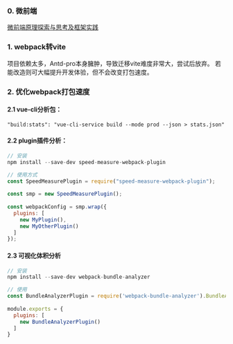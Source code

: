 <!--
 * @Author: ShawnPhang
 * @Date: 2021-12-21 15:04:45
 * @Description:  
 * @LastEditors: ShawnPhang
 * @LastEditTime: 2022-05-17 14:54:36
 * @site: book.palxp.com / blog.palxp.com
-->

### 0. 微前端

[微前端原理探索与思考及框架实践](http://blog.palxp.com/2022/04/24/%E5%BE%AE%E5%89%8D%E7%AB%AF%E6%8E%A2%E7%B4%A2/)

### 1. webpack转vite

项目依赖太多，Antd-pro本身臃肿，导致迁移vite难度非常大，尝试后放弃。
若能改造则可大幅提升开发体验，但不会改变打包速度。

### 2. 优化webpack打包速度

#### 2.1 vue-cli分析包：

`"build:stats": "vue-cli-service build --mode prod --json > stats.json"`

#### 2.2 plugin插件分析：
```js
// 安装
npm install --save-dev speed-measure-webpack-plugin

// 使用方式
const SpeedMeasurePlugin = require("speed-measure-webpack-plugin");
 
const smp = new SpeedMeasurePlugin();
 
const webpackConfig = smp.wrap({
  plugins: [
    new MyPlugin(),
    new MyOtherPlugin()
  ]
});
```

#### 2.3 可视化体积分析
```js
// 安装
npm install --save-dev webpack-bundle-analyzer

// 使用
const BundleAnalyzerPlugin = require('webpack-bundle-analyzer').BundleAnalyzerPlugin;
 
module.exports = {
  plugins: [
    new BundleAnalyzerPlugin()
  ]
}
```